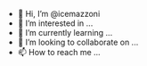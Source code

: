 - 👋 Hi, I’m @icemazzoni
- 👀 I’m interested in ...
- 🌱 I’m currently learning ...
- 💞️ I’m looking to collaborate on ...
- 📫 How to reach me ...

<!---
icemazzoni/icemazzoni is a ✨ special ✨ repository because its `README.md` (this file) appears on your GitHub profile.
You can click the Preview link to take a look at your changes.
--->
